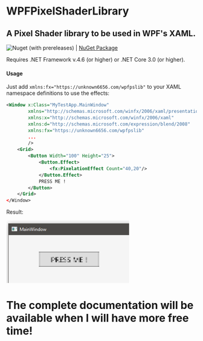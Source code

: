 # WPFPixelShaderLibrary
## A Pixel Shader library to be used in WPF's XAML.
![Nuget (with prereleases)](https://img.shields.io/nuget/vpre/unknown6656.WPFPixelShaderLibrary)
| [NuGet Package](https://www.nuget.org/packages/unknown6656.WPFPixelShaderLibrary/)

Requires .NET Framework v.4.6 (or higher) or .NET Core 3.0 (or higher).

#### Usage
Just add `xmlns:fx="https://unknown6656.com/wpfpslib"` to your XAML namespace definitions to use the effects:
```xml
<Window x:Class="MyTestApp.MainWindow"
        xmlns="http://schemas.microsoft.com/winfx/2006/xaml/presentation"
        xmlns:x="http://schemas.microsoft.com/winfx/2006/xaml"
        xmlns:d="http://schemas.microsoft.com/expression/blend/2008"
        xmlns:fx="https://unknown6656.com/wpfpslib"
        ...
        />
    <Grid>
        <Button Width="100" Height="25">
            <Button.Effect>
                <fx:PixelationEffect Count="40,20"/>
            </Button.Effect>
            PRESS ME !
        </Button>
    </Grid>
</Window>
```
Result:

![](capture.png)


# The complete documentation will be available when I will have more free time!
